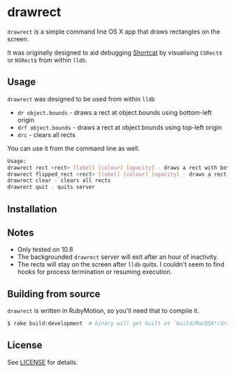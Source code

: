 # drawrect

`drawrect` is a simple command line OS X app that draws rectangles on the screen.

It was originally designed to aid debugging [Shortcat](http://shortcatapp.com/) by visualising `CGRect`s or `NSRect`s from within `lldb`.

## Usage

`drawrect` was designed to be used from within `lldb`

* `dr object.bounds`  - draws a rect at object.bounds using bottom-left origin
* `drf object.bounds` - draws a rect at object.bounds using top-left origin
* `drc`               - clears all rects

You can use it from the command line as well.

```bash
Usage:
drawrect rect <rect> [label] [colour] [opacity] - draws a rect with bottom left origin
drawrect flipped_rect <rect> [label] [colour] [opacity] - draws a rect with top left origin
drawrect clear - clears all rects
drawrect quit - quits server
```

## Installation

## Notes

* Only tested on 10.8
* The backgrounded `drawrect` server will exit after an hour of inactivity.
* The rects will stay on the screen after `lldb` quits. I couldn't seem to find hooks for process termination or resuming execution.

## Building from source

`drawrect` is written in RubyMotion, so you'll need that to compile it.

```bash
$ rake build:development  # binary will get built at `build/MacOSX*/drawrect.app/MacOS/drawrect`
```

## License

See [LICENSE](https://github.com/chendo/drawrect/blob/master/LICENSE) for details.
